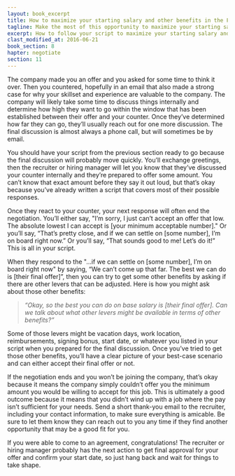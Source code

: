 ```yaml
---
layout: book_excerpt
title: How to maximize your starting salary and other benefits in the Final Discussion
tagline: Make the most of this opportunity to maximize your starting salary and other benefits
excerpt: How to follow your script to maximize your starting salary and other benefits at a new job.
clast_modified_at: 2016-06-21
book_section: 8
hapter: negotiate
section: 11
---
```


The company made you an offer and you asked for some time to think it over. Then you countered, hopefully in an email that also made a strong case for why your skillset and experience are valuable to the company. The company will likely take some time to discuss things internally and determine how high they want to go within the window that has been established between their offer and your counter. Once they’ve determined how far they can go, they’ll usually reach out for one more discussion. The final discussion is almost always a phone call, but will sometimes be by email.

You should have your script from the previous section ready to go because the final discussion will probably move quickly. You’ll exchange greetings, then the recruiter or hiring manager will let you know that they’ve discussed your counter internally and they’re prepared to offer some amount. You can’t know that exact amount before they say it out loud, but that’s okay because you’ve already written a script that covers most of their possible responses.

Once they react to your counter, your next response will often end the negotiation. You’ll either say, "I’m sorry, I just can’t accept an offer that low. The absolute lowest I can accept is [your minimum acceptable number]." Or you’ll say, “That’s pretty close, and if we can settle on [some number], I’m on board right now.” Or you’ll say, “That sounds good to me! Let’s do it!” This is all in your script.

When they respond to the "...if we can settle on [some number], I’m on board right now" by saying, “We can’t come up that far. The best we can do is [their final offer]”, then you can try to get some other benefits by asking if there are other levers that can be adjusted. Here is how you might ask about those other benefits:

> *“Okay, so the best you can do on base salary is [their final offer]. Can we talk about what other levers might be available in terms of other benefits?”*

Some of those levers might be vacation days, work location, reimbursements, signing bonus, start date, or whatever you listed in your script when you prepared for the final discussion. Once you’ve tried to get those other benefits, you’ll have a clear picture of your best-case scenario and can either accept their final offer or not.

If the negotiation ends and you won’t be joining the company, that’s okay because it means the company simply couldn’t offer you the minimum amount you would be willing to accept for this job. This is ultimately a good outcome because it means that you didn’t wind up with a job where the pay isn’t sufficient for your needs. Send a short thank-you email to the recruiter, including your contact information, to make sure everything is amicable. Be sure to let them know they can reach out to you any time if they find another opportunity that may be a good fit for you. 

If you were able to come to an agreement, congratulations! The recruiter or hiring manager probably has the next action to get final approval for your offer and confirm your start date, so just hang back and wait for things to take shape. 